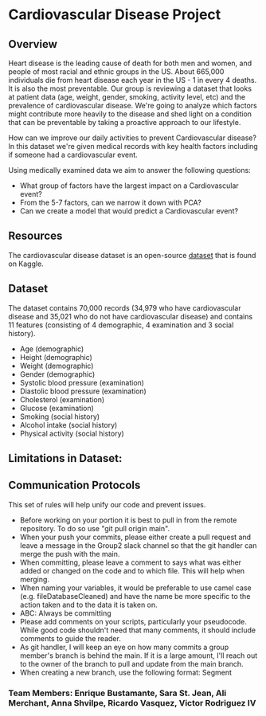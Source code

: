 # Cardiovascular Disease Project

## Overview
Heart disease is the leading cause of death for both men and women, and people of most racial and ethnic groups in the US. About 665,000 individuals die from heart disease each year in the US - 1 in every 4 deaths. It is also the most preventable.  Our group is reviewing a dataset that looks at patient data (age, weight, gender, smoking, activity level, etc) and the prevalence of cardiovascular disease. We're going to analyze which factors might contribute more heavily to the disease and shed light on a condition that can be preventable by taking a proactive approach to our lifestyle.

How can we improve our daily activities to prevent Cardiovascular disease? In this dataset we're given medical records with key health factors including if someone had a cardiovascular event.

Using medically examined data we aim to answer the following questions:
- What group of factors have the largest impact on a Cardiovascular event?
- From the 5-7 factors, can we narrow it down with PCA?
- Can we create a model that would predict a Cardiovascular event?

## Resources
The cardiovascular disease dataset is an open-source [dataset](https://www.kaggle.com/sulianova/cardiovascular-disease-dataset) that is found on Kaggle.

## Dataset

The dataset contains 70,000 records (34,979 who have cardiovascular disease and 35,021 who do not have cardiovascular disease) and contains 11 features (consisting of 4 demographic, 4 examination and 3 social history).


- Age (demographic)
- Height (demographic)
- Weight (demographic)
- Gender (demographic)
- Systolic blood pressure (examination)
- Diastolic blood pressure (examination)
- Cholesterol (examination)
- Glucose (examination)
- Smoking (social history)
- Alcohol intake (social history)
- Physical activity (social history)

## Limitations in Dataset:

## Communication Protocols

This set of rules will help unify our code and prevent issues.
* Before working on your portion it is best to pull in from the remote repository. To do so use "git pull origin main".
* When your push your commits, please either create a pull request and leave a message in the Group2 slack channel so that the git handler can merge the push with the main.
* When committing, please leave a comment to says what was either added or changed on the code and to which file. This will help when merging.
* When naming your variables, it would be preferable to use camel case (e.g. fileDatabaseCleaned) and have the name be more specific to the action taken and to the data it is taken on.
* ABC: Always be committing
* Please add comments on your scripts, particularly your pseudocode. While good code shouldn't need that many comments, it should include comments to guide the reader.
* As git handler, I will keep an eye on how many commits a group member's branch is behind the main. If it is a large amount, I'll reach out to the owner of the branch to pull and update from the main branch.
* When creating a new branch, use the following format: <Username> Segment <Segment number>


### Team Members: Enrique Bustamante, Sara St. Jean, Ali Merchant, Anna Shvilpe, Ricardo Vasquez, Victor Rodriguez IV
